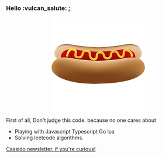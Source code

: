 

<h3>Hello :vulcan_salute: ;</h3>

<p align="center">
   <img alt="Hot dog" src="/images/fast_food.png" />
</p>

<p>First of all, Don't judge this code. because no one cares about</p>

<ul>
  <li>Playing with Javascript Typescript Go lua </li>
  <li>Solving leetcode algorithms.</li>
</ul>

<a href="https://cassidoo.co/newsletter/"> Cassido newsletter, if you're curious! </a>
